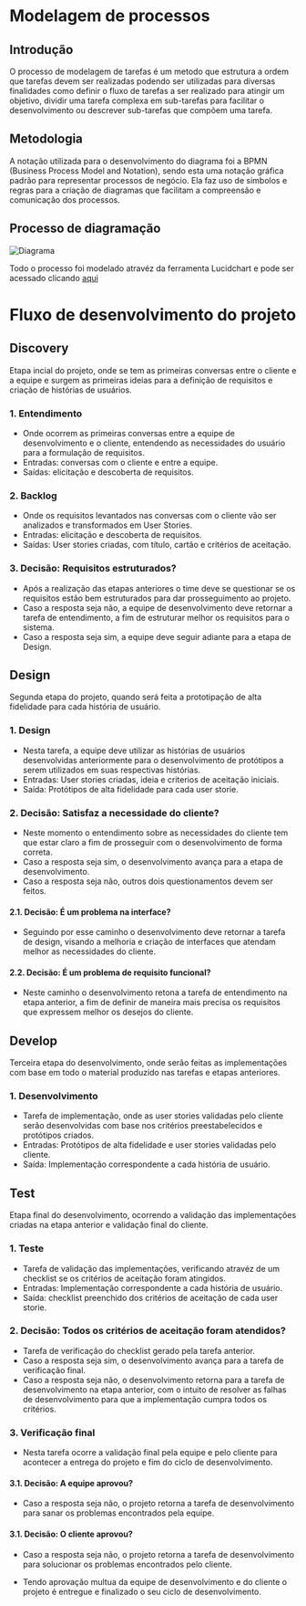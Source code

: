 # Modelagem de processos

## Introdução

O processo de modelagem de tarefas é um metodo que estrutura a ordem que tarefas devem ser realizadas podendo ser utilizadas para diversas finalidades como definir o fluxo de tarefas a ser realizado para atingir um objetivo, dividir uma tarefa complexa em sub-tarefas para facilitar o desenvolvimento ou descrever sub-tarefas que compõem uma tarefa.

## Metodologia

A notação utilizada para o desenvolvimento do diagrama foi a BPMN (Business Process Model and Notation), sendo esta uma notação gráfica padrão para representar processos de negócio. Ela faz uso de simbolos e regras para a criação de diagramas que facilitam a compreensão e comunicação dos processos.

## Processo de diagramação

![Diagrama](Diagramas\DiagramaDesenvolvimento.png)

Todo o processo foi modelado atravéz da ferramenta Lucidchart e pode ser acessado clicando [aqui](https://lucid.app/lucidchart/f7bd59ad-0d0f-451a-a6d2-42be2ba335e5/edit?view_items=69SJ7U72_erK&invitationId=inv_ea9e97ce-b396-44cc-aaa2-8b2d5d9243ac)

# Fluxo de desenvolvimento do projeto

## Discovery

Etapa incial do projeto, onde se tem as primeiras conversas entre o cliente e a equipe e surgem as primeiras ideias para a definição de requisitos e criação de histórias de usuários.

### 1. Entendimento
- Onde ocorrem as primeiras conversas entre a equipe de desenvolvimento e o cliente, entendendo as necessidades do usuário para a formulação de requisitos.
- Entradas: conversas com o cliente e entre a equipe.
- Saídas: elicitação e descoberta de requisitos.

### 2. Backlog
- Onde os requisitos levantados nas conversas com o cliente vão ser analizados e transformados em User Stories.
- Entradas: elicitação e descoberta de requisitos.
- Saídas: User stories criadas, com título, cartão e critérios de aceitação.

### 3. Decisão: Requisitos estruturados?
- Após a realização das etapas anteriores o time deve se questionar se os requisitos estão bem estruturados para dar prosseguimento ao projeto.
- Caso a resposta seja não, a equipe de desenvolvimento deve retornar a tarefa de entendimento, a fim de estruturar melhor os requisitos para o sistema.
- Caso a resposta seja sim, a equipe deve seguir adiante para a etapa de Design.

## Design

Segunda etapa do projeto, quando será feita a prototipação de alta fidelidade para cada história de usuário.

### 1. Design
- Nesta tarefa, a equipe deve utilizar as histórias de usuários desenvolvidas anteriormente para o desenvolvimento de protótipos a serem utilizados em suas respectivas histórias.
- Entradas: User stories criadas, ideia e criterios de aceitação iniciais.
- Saída: Protótipos de alta fidelidade para cada user storie.

### 2. Decisão: Satisfaz a necessidade do cliente?
- Neste momento o entendimento sobre as necessidades do cliente tem que estar claro a fim de prosseguir com o desenvolvimento de forma correta.
- Caso a resposta seja sim, o desenvolvimento avança para a etapa de desenvolvimento.
- Caso a resposta seja não, outros dois questionamentos devem ser feitos.

#### 2.1. Decisão: É um problema na interface? 
- Seguindo por esse caminho o desenvolvimento deve retornar a tarefa de design, visando a melhoria e criação de interfaces que atendam melhor as necessidades do cliente.

#### 2.2. Decisão: É um problema de requisito funcional?
- Neste caminho o desenvolvimento retona a tarefa de entendimento na etapa anterior, a fim de definir de maneira mais precisa os requisitos que expressem melhor os desejos do cliente.

## Develop

Terceira etapa do desenvolvimento, onde serão feitas as implementações com base em todo o material produzido nas tarefas e etapas anteriores.

### 1. Desenvolvimento
- Tarefa de implementação, onde as user stories validadas pelo cliente serão desenvolvidas com base nos critérios preestabelecidos e protótipos criados.
- Entradas: Protótipos de alta fidelidade e user stories validadas pelo cliente.
- Saída: Implementação correspondente a cada história de usuário.

## Test

Etapa final do desenvolvimento, ocorrendo a validação das implementações criadas na etapa anterior e validação final do cliente.

### 1. Teste
- Tarefa de validação das implementações, verificando atravéz de um checklist se os critérios de aceitação foram atingidos.
- Entradas: Implementação correspondente a cada história de usuário.
- Saída: checklist preenchido dos critérios de aceitação de cada user storie.

### 2. Decisão: Todos os critérios de aceitação foram atendidos?
- Tarefa de verificação do checklist gerado pela tarefa anterior.
- Caso a resposta seja sim, o desenvolvimento avança para a tarefa de verificação final.
- Caso a resposta seja não, o desenvolvimento retorna para a tarefa de desenvolvimento na etapa anterior, com o intuito de resolver as falhas de desenvolvimento para que a implementação cumpra todos os critérios.

### 3. Verificação final
- Nesta tarefa ocorre a validação final pela equipe e pelo cliente para acontecer a entrega do projeto e fim do ciclo de desenvolvimento.

#### 3.1. Decisão: A equipe aprovou?
- Caso a resposta seja não, o projeto retorna a tarefa de desenvolvimento para sanar os problemas encontrados pela equipe.

#### 3.1. Decisão: O cliente aprovou?
- Caso a resposta seja não, o projeto retorna a tarefa de desenvolvimento para solucionar os problemas encontrados pelo cliente.

- Tendo aprovação multua da equipe de desenvolvimento e do cliente o projeto é entregue e finalizado o seu ciclo de desenvolvimento.